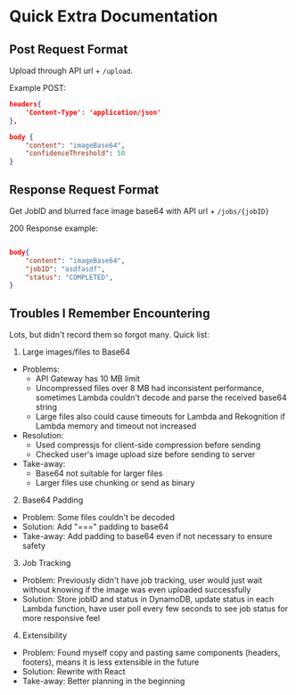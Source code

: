 # Quick Extra Documentation

## Post Request Format

Upload through API url + `/upload`.

Example POST:

``` json
headers{
    'Content-Type': 'application/json'
},

body {
    "content": "imageBase64",
    "confidenceThreshold": 50
}
```

## Response Request Format

Get JobID and blurred face image base64 with API url + `/jobs/{jobID}`

200 Response example:

``` json

body{
    "content": "imageBase64",
    "jobID": "asdfasdf",
    "status": "COMPLETED",
}
```

## Troubles I Remember Encountering

Lots, but didn't record them so forgot many. Quick list:

1. Large images/files to Base64

- Problems:
  - API Gateway has 10 MB limit
  - Uncompressed files over 8 MB had inconsistent performance, sometimes Lambda couldn't decode and parse the received base64 string
  - Large files also could cause timeouts for Lambda and Rekognition if Lambda memory and timeout not increased
- Resolution:
  - Used compressjs for client-side compression before sending
  - Checked user's image upload size before sending to server
- Take-away:
  - Base64 not suitable for larger files
  - Larger files use chunking or send as binary

2. Base64 Padding

- Problem: Some files couldn't be decoded
- Solution: Add "===" padding to base64
- Take-away: Add padding to base64 even if not necessary to ensure safety

3. Job Tracking

- Problem: Previously didn't have job tracking, user would just wait without knowing if the image was even uploaded successfully
- Solution: Store jobID and status in DynamoDB, update status in each Lambda function, have user poll every few seconds to see job status for more responsive feel

4. Extensibility

- Problem: Found myself copy and pasting same components (headers, footers), means it is less extensible in the future
- Solution: Rewrite with React
- Take-away: Better planning in the beginning
